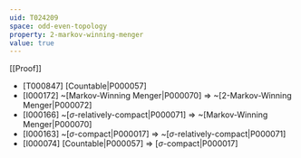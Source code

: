 ```yaml
---
uid: T024209
space: odd-even-topology
property: 2-markov-winning-menger
value: true
---
```

[[Proof]]

* [T000847] [Countable|P000057]
* [I000172] ~[Markov-Winning Menger|P000070] => ~[2-Markov-Winning Menger|P000072]
* [I000166] ~[$\sigma$-relatively-compact|P000071] => ~[Markov-Winning Menger|P000070]
* [I000163] ~[$\sigma$-compact|P000017] => ~[$\sigma$-relatively-compact|P000071]
* [I000074] [Countable|P000057] => [$\sigma$-compact|P000017]

